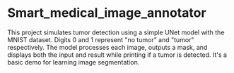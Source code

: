 # Smart_medical_image_annotator
This project simulates tumor detection using a simple UNet model with the MNIST dataset. Digits 0 and 1 represent "no tumor" and "tumor" respectively. The model processes each image, outputs a mask, and displays both the input and result while printing if a tumor is detected. It's a basic demo for learning image segmentation.
